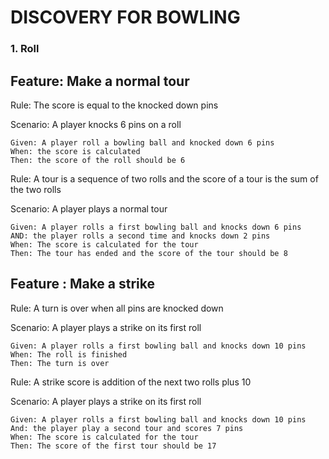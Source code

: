 # DISCOVERY FOR BOWLING

### 1. Roll

## Feature: Make a normal tour

Rule: The score is equal to the knocked down pins

Scenario: A player knocks 6 pins on a roll

    Given: A player roll a bowling ball and knocked down 6 pins
    When: the score is calculated
    Then: the score of the roll should be 6

Rule: A tour is a sequence of two rolls and the score of a tour is the sum of the two rolls

Scenario: A player plays a normal tour

    Given: A player rolls a first bowling ball and knocks down 6 pins
    AND: the player rolls a second time and knocks down 2 pins
    When: The score is calculated for the tour
    Then: The tour has ended and the score of the tour should be 8


## Feature : Make a strike
Rule: A turn is over when all pins are knocked down

Scenario: A player plays a strike on its first roll

    Given: A player rolls a first bowling ball and knocks down 10 pins
    When: The roll is finished
    Then: The turn is over

Rule: A strike score is addition of the next two rolls plus 10

Scenario: A player plays a strike on its first roll

    Given: A player rolls a first bowling ball and knocks down 10 pins
    And: the player play a second tour and scores 7 pins
    When: The score is calculated for the tour
    Then: The score of the first tour should be 17

